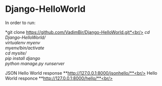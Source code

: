 # Django-HelloWorld


In order to run:

*git clone https://github.com/VadimBir/Django-HelloWorld.git*<br/>
*cd Django-HelloWorld/*<br/>
*virtualenv  myenv*<br/>
*myenv/bin/activate*<br/>
*cd mysite/*<br/>
*pip install django*<br/>
*python manage.py runserver*<br/>

JSON Hello World response **http://127.0.0.1:8000/jsonhello/**<br/>
Hello World responce **http://127.0.0.1:8000/hello/**<br/>
